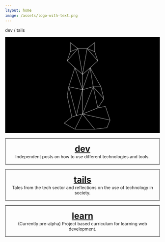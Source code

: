 ```yaml
---
layout: home
image: /assets/logo-with-text.png
---
```


<div class="text-center fs-1">dev / tails</div>

![dev/tails](/assets/img/fox-logo.png)

<style>
  .box {
    border: 1px solid black;
    text-align: center;
    padding: 16px;
    margin-bottom: 16px;
  }

  .box-title {
    font-size: 2em;
    font-weight: bold;
  }
</style>

<div class="box">
  <a href="/tags/dev"><div class="box-title">dev</div></a>
  <div>Independent posts on how to use different technologies and tools.</div>
</div>

<div class="box">
  <a href="/tags/tails"><div class="box-title">tails</div></a>
  <div>Tales from the tech sector and reflections on the use of technology in society.</div>
</div>

<div class="box">
  <a href="/tags/learntocode"><div class="box-title">learn</div></a>
  <div>(Currently pre-alpha) Project based curriculum for learning web development.</div>
</div>